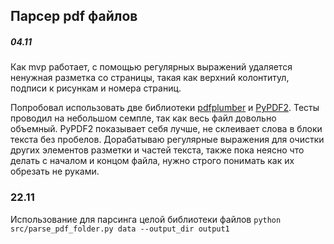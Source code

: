 ## Парсер pdf файлов

##### 04.11

Как mvp работает, с помощью регулярных выражений удаляется ненужная разметка со страницы, такая как верхний колонтитул, подписи к рисункам и номера страниц.

Попробовал использовать две библиотеки [pdfplumber](https://pypi.org/project/pdfplumber/) и [PyPDF2](https://pypi.org/project/PyPDF2/). Тесты проводил на небольшом семпле, так как весь файл довольно объемный.
PyPDF2 показывает себя лучше, не склеивает слова в блоки текста без пробелов. 
Дорабатываю регулярные выражения для очистки других элементов разметки и частей текста, также пока неясно что делать с началом и концом файла, нужно строго понимать как их обрезать не руками.

### 22.11

Использование для парсинга целой библиотеки файлов 
```python src/parse_pdf_folder.py data --output_dir output1```